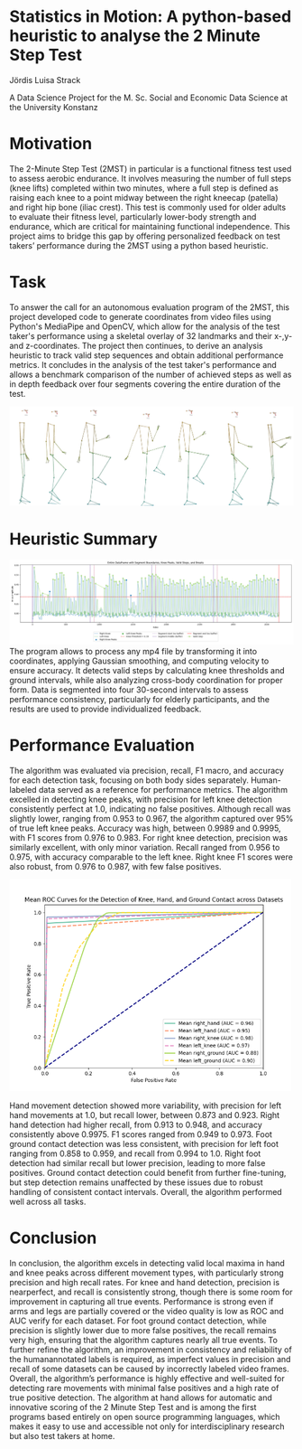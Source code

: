 # Statistics in Motion: A python-based heuristic to analyse the 2 Minute Step Test

Jördis Luisa Strack

A Data Science Project for the M. Sc. Social and Economic Data Science at the University Konstanz


# Motivation
The 2-Minute Step Test (2MST) in particular is a functional fitness test used to assess aerobic endurance. It involves measuring the number of full steps (knee lifts) completed within two minutes, where a full step is defined as raising each knee to a point midway between the right kneecap (patella) and right hip bone (iliac crest). This test is commonly used for older adults to evaluate their fitness level, particularly lower-body strength and endurance, which are critical for maintaining functional independence. This project aims to bridge this gap by offering personalized feedback on test takers’ performance during the 2MST using a python based heuristic.

# Task 
To answer the call for an autonomous evaluation program of the 2MST, this project developed code to generate coordinates from video files using Python's MediaPipe and OpenCV, which allow for the analysis of the test taker's performance using a skeletal overlay of 32 landmarks and their x-,y- and z-coordinates. The project then continues, to derive an analysis heuristic to track valid step sequences and obtain additional performance metrics. It concludes in the analysis of the test taker's performance and allows a benchmark comparison of the number of achieved steps as well as in depth feedback over four segments covering the entire duration of the test.

![An example walk-cycle generated from an mp4 file using MediaPipe and OpenCV](code/coordinate_generation/skeleton_walk_cycle.png)


# Heuristic Summary
![Visualization of the ](code/2MST_analysis/segment_analysis_over_full_data_with_failed_step_attemps.png)
The program allows to process any mp4 file by transforming it into coordinates, applying Gaussian smoothing, and computing velocity to ensure accuracy. It detects valid steps by calculating knee thresholds and ground intervals, while also analyzing cross-body coordination for proper form. Data is segmented into four 30-second intervals to assess performance consistency, particularly for elderly participants, and the results are used to provide individualized feedback.


# Performance Evaluation

The algorithm was evaluated via precision, recall, F1 macro, and accuracy for each detection task, focusing on both body sides separately. Human-labeled data served as a reference for performance metrics. The algorithm excelled in detecting knee peaks, with precision for left knee detection consistently perfect at 1.0, indicating no false positives. Although recall was slightly lower, ranging from 0.953 to 0.967, the algorithm captured over 95% of true left knee peaks.  Accuracy was high, between 0.9989 and 0.9995, with F1 scores from 0.976 to 0.983. For right knee detection, precision was similarly excellent, with only minor variation. Recall ranged from 0.956 to 0.975, with accuracy comparable to the left knee. Right knee F1 scores were also robust, from 0.976 to 0.987, with few false positives.

<img src="https://github.com/joerdisstrack/2MST_Statistics_in_Motion/blob/main/code/performance_metrics/mean_ROC_and_AUC_knee_hand_ground_detection.png" alt="Picture" width="500"/>

Hand movement detection showed more variability, with precision for left hand movements at 1.0, but recall lower, between 0.873 and 0.923. Right hand detection had higher recall, from 0.913 to 0.948, and accuracy consistently above 0.9975. F1 scores ranged from 0.949 to 0.973. Foot ground contact detection was less consistent, with precision for left foot ranging from 0.858 to 0.959, and recall from 0.994 to 1.0. Right foot detection had similar recall but lower precision, leading to more false positives. Ground contact detection could benefit from further fine-tuning, but step detection remains unaffected by these issues due to robust handling of consistent contact intervals. Overall, the algorithm performed well across all tasks.


# Conclusion

In conclusion, the algorithm excels in detecting valid local maxima in hand and knee peaks across different movement types, with particularly strong precision and high recall rates. For knee and hand detection, precision is nearperfect, and recall is consistently strong, though there is some room for improvement in capturing all true events. Performance is strong even if arms and legs are partially covered or the video quality is low as ROC and AUC verify for each dataset. For foot ground contact detection, while precision is slightly lower due to more false positives, the recall remains very high, ensuring that the algorithm captures nearly all true events. To further refine the algorithm, an improvement in consistency and reliability of the humanannotated labels is required, as imperfect values in precision and recall of some datasets can be caused by incorrectly labeled video frames. Overall, the algorithm’s performance is highly effective and well-suited for detecting rare movements with minimal false positives and a high rate of true positive detection. The algorithm at hand allows for automatic and innovative scoring of the 2 Minute Step Test and is among the first programs based entirely on open source programming languages, which makes it easy to use and accessible not only for interdisciplinary research but also test takers at home.

